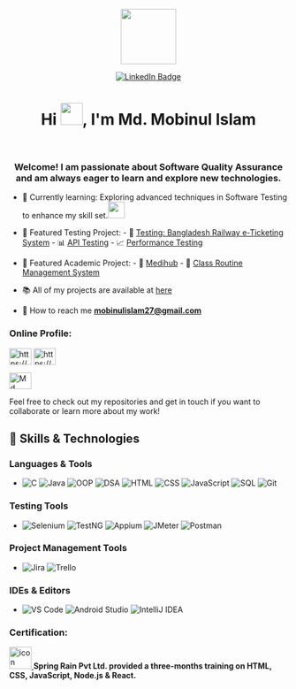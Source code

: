 <p align="center"><img src="https://media.giphy.com/media/M9gbBd9nbDrOTu1Mqx/giphy.gif" width="100"/></p>
<p align="center">
<a href="https://www.linkedin.com/in/mobinulislam"><img src="https://img.shields.io/badge/LinkedIn-blue?style=for-the-badge&logo=linkedin&logoColor=white" alt="LinkedIn Badge"></a>

<h1 align="center">Hi <img src="https://media.giphy.com/media/hvRJCLFzcasrR4ia7z/giphy.gif" width="40">, I'm Md. Mobinul Islam</h1>

<br>

<h3 align="center">Welcome! I am passionate about Software Quality Assurance and am always eager to learn and explore new technologies.</h3>

- 🌱 Currently learning: Exploring advanced techniques in Software Testing to enhance my skill set.<img src="https://media.giphy.com/media/WUlplcMpOCEmTGBtBW/giphy.gif" width="30">

- 🔭 Featured Testing Project:
           - 🎫 <a href="https://github.com/M-Rifat/Website_Testing-BD_Railway_eTicketing_System"> Testing: Bangladesh Railway e-Ticketing System</a>
           - 📊 <a href="https://github.com/M-Rifat/API_Testing_Postman">API Testing</a>  - 📈 <a href="https://github.com/M-Rifat/Performance_Testing_JMeter">Performance Testing</a>
- 🔭 Featured Academic Project:
           - 🏥 <a href="https://github.com/M-Rifat/MediHub">Medihub</a>
           - 📅 <a href="https://github.com/M-Rifat/Class-Routine-Management-System">Class Routine Management System</a>

- 📚 All of my projects are available at <a href="https://github.com/M-Rifat?tab=repositories">here</a>

- 📧 How to reach me **mobinulislam27@gmail.com**

<h3 align="left">Online Profile:</h3>
<p align="left">
<a href="https://www.linkedin.com/in/mobinulislam/" target="blank"><img align="center" src="https://raw.githubusercontent.com/rahuldkjain/github-profile-readme-generator/master/src/images/icons/Social/linked-in-alt.svg" alt="https://www.linkedin.com/in/mobinulislam/" height="30" width="40" /></a>
<a href="https://codeforces.com/profile/M_Rifat" target="blank"><img align="center" src="https://raw.githubusercontent.com/rahuldkjain/github-profile-readme-generator/master/src/images/icons/Social/codeforces.svg" alt="https://codeforces.com/profile/M_Rifat" height="30" width="40" /></a>

  <a href="https://discordapp.com/users/1064403364437299280" target="blank"><img align="center" src="https://raw.githubusercontent.com/rahuldkjain/github-profile-readme-generator/master/src/images/icons/Social/discord.svg" alt="Md. Mobinul Islam#6059" height="30" width="40" /></a>
</p>

Feel free to check out my repositories and get in touch if you want to collaborate or learn more about my work!


## 🚀 Skills & Technologies

### Languages & Tools

- ![C](https://img.shields.io/badge/-C-00599C?style=flat&logo=c&logoColor=white)
 ![Java](https://img.shields.io/badge/-Java-007396?style=flat&logo=java&logoColor=white)
 ![OOP](https://img.shields.io/badge/-OOP-007396?style=flat&logo=java&logoColor=white) <!-- No specific icon for OOP, using Java for reference -->
 ![DSA](https://img.shields.io/badge/-DSA-007396?style=flat&logo=java&logoColor=white) <!-- No specific icon for DSA, using Java for reference -->
 ![HTML](https://img.shields.io/badge/-HTML-E34F26?style=flat&logo=html5&logoColor=white)
 ![CSS](https://img.shields.io/badge/-CSS-1572B6?style=flat&logo=css3&logoColor=white)
 ![JavaScript](https://img.shields.io/badge/-JavaScript-F7DF1E?style=flat&logo=javascript&logoColor=black)
 ![SQL](https://img.shields.io/badge/-SQL-003B57?style=flat&logo=sqlite&logoColor=white)
 ![Git](https://img.shields.io/badge/-Git-F05032?style=flat&logo=git&logoColor=white)

### Testing Tools

- ![Selenium](https://img.shields.io/badge/-Selenium-43B02A?style=flat&logo=selenium&logoColor=white)
 ![TestNG](https://img.shields.io/badge/-TestNG-00A1E0?style=flat&logo=testng&logoColor=white)
 ![Appium](https://img.shields.io/badge/-Appium-1B1F23?style=flat&logo=appium&logoColor=white)
 ![JMeter](https://img.shields.io/badge/-JMeter-F6C743?style=flat&logo=apache-jmeter&logoColor=black)
 ![Postman](https://img.shields.io/badge/-Postman-FF6C37?style=flat&logo=postman&logoColor=white)

### Project Management Tools

- ![Jira](https://img.shields.io/badge/-Jira-0052CC?style=flat&logo=jira&logoColor=white)
 ![Trello](https://img.shields.io/badge/-Trello-0079BF?style=flat&logo=trello&logoColor=white)

### IDEs & Editors

- ![VS Code](https://img.shields.io/badge/-VS%20Code-007ACC?style=flat&logo=visual-studio-code&logoColor=white)
 ![Android Studio](https://img.shields.io/badge/-Android%20Studio-3DDC84?style=flat&logo=android-studio&logoColor=white)
 ![IntelliJ IDEA](https://img.shields.io/badge/-IntelliJ%20IDEA-000000?style=flat&logo=intellij-idea&logoColor=white)


  
<h3 align="left">Certification:</h3>
<p align="left">
   <a href="https://www.linkedin.com/in/mobinulislam/overlay/1635525810711/single-media-viewer/?profileId=ACoAAC9pAtMBqx0aZE_bJVcb0oPH3Y-DnlFkLZk" target="_blank" rel="noreferrer"> <img src="https://cdn-icons-png.flaticon.com/128/7991/7991055.png" alt="icon" width="40" height="40"/> </a>
 <b>  Spring Rain Pvt Ltd. provided a three-months training on HTML, CSS, JavaScript, Node.js & React.</b>
    </p>
<br>


<!-- platane/snk works, it just puts it on a new branch -->
<!--![M-Rifat snake gif](https://github.com/M-Rifat/Contribution-Snake/blob/main/github-contribution-grid-snake.svg)-->

